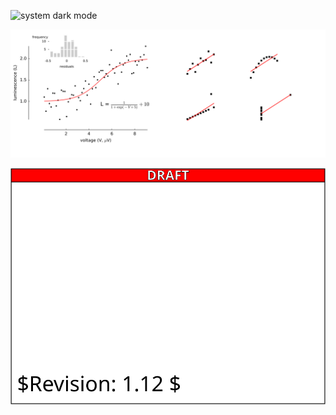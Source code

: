 ![system dark mode](https://raw.githubusercontent.com/jgraph/drawio-github/master/diagram-light-dark.svg)

![](diagram.svg)

![!](silly.svg)
